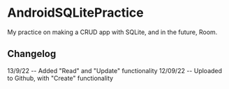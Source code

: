 # AndroidSQLitePractice
My practice on making a CRUD app with SQLite, and in the future, Room.

## Changelog
13/9/22 -- Added "Read" and "Update" functionality
12/09/22 -- Uploaded to Github, with "Create" functionality